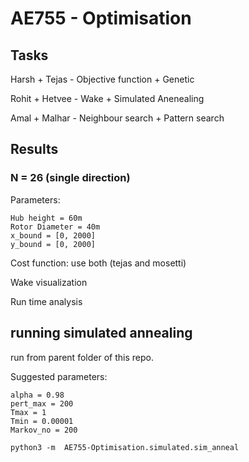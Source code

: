 # AE755 - Optimisation

## Tasks

Harsh + Tejas - Objective function + Genetic

Rohit + Hetvee - Wake + Simulated Anenealing

Amal + Malhar - Neighbour search + Pattern search

## Results
### N = 26 (single direction)

Parameters:

    Hub height = 60m
    Rotor Diameter = 40m
    x_bound = [0, 2000]
    y_bound = [0, 2000]

Cost function: use both (tejas and mosetti)

Wake visualization

Run time analysis


## running simulated annealing
run from parent folder of this repo.

Suggested parameters:

    alpha = 0.98
    pert_max = 200
    Tmax = 1
    Tmin = 0.00001
    Markov_no = 200

`python3 -m  AE755-Optimisation.simulated.sim_anneal`


